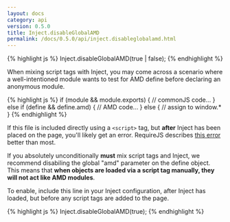 ```yaml
---
layout: docs
category: api
version: 0.5.0
title: Inject.disableGlobalAMD
permalink: /docs/0.5.0/api/inject.disableglobalamd.html
---
```


{% highlight js %}
Inject.disableGlobalAMD(true | false);
{% endhighlight %}

When mixing script tags with Inject, you may come across a scenario where a well-intentioned module wants to test for AMD define before declaring an anonymous module.

{% highlight js %}
if (module && module.exports) {
  // commonJS code...
}
else if (define && define.amd) {
  // AMD code...
}
else {
  // assign to window.*
}
{% endhighlight %}

If this file is included directly using a `<script>` tag, but **after** Inject has been placed on the page, you'll likely get an error. RequireJS describes [this error](http://requirejs.org/docs/errors.html#mismatch) better than most.

If you absolutely unconditionally **must** mix script tags and Inject, we recommend disabiling the global "amd" parameter on the define object. This means that **when objects are loaded via a script tag manually, they will not act like AMD modules**.

To enable, include this line in your Inject configuration, after Inject has loaded, but before any script tags are added to the page.

{% highlight js %}
Inject.disableGlobalAMD(true);
{% endhighlight %}